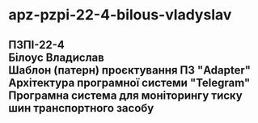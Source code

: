 # apz-pzpi-22-4-bilous-vladyslav  
ПЗПІ-22-4  
Білоус Владислав  
Шаблон (патерн) проєктування ПЗ "Adapter"  
Архітектура програмної системи "Telegram"  
Програмна система для моніторингу тиску шин транспортного засобу  
---  
